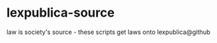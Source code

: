 lexpublica-source
=================

law is society's source - these scripts get laws onto lexpublica@github
